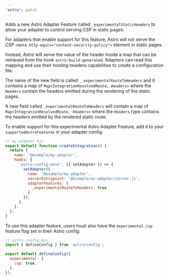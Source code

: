 ```yaml
---
'astro': patch
---
```


Adds a new Astro Adapter Feature called `_experimentalStaticHeaders` to allow your adapter to control serving CSP in static pages.

For adapters that enable support for this feature, Astro will not serve the CSP `<meta http-equiv="content-security-policy">` element in static pages.

Instead, Astro will serve the value of the header inside a map that can be retrieved from the hook `astro:build:generated`. Adapters can read this mapping and use their hosting headers capabilities to create a configuration file.

The name of the new field is called `__experimentalRouteToHeaders` and it contains a map of `Map<IntegrationResolvedRoute, Headers>` where
the `Headers` contain the headers emitted during the rendering of the static pages.

A new field called `_experimentalRouteToHeaders` will contain a map of `Map<IntegrationResolvedRoute, Headers>` where the `Headers` type contains the headers emitted by the rendered static route. 

To enable support for this experimental Astro Adapter Feature, add it to your `supportedAstroFeatures` in your adapter config:

```js
// my-adapter.mjs
export default function createIntegration() {
  return {
    name: '@example/my-adapter',
    hooks: {
      'astro:config:done': ({ setAdapter }) => {
        setAdapter({
          name: '@example/my-adapter',
          serverEntrypoint: '@example/my-adapter/server.js',
          adapterFeatures: {
            _experimentalRouteToHeaders: true
          }
        });
      },
    },
  };
}
```

To use this adapter feature, users must also have the `experimental.csp` feature flag set in their Astro config:

```js
// astro.config.mjs
import { defineConfig } from 'astro/config';

export default defineConfig({
  experimental: {
    csp: true,
  },
});
```
